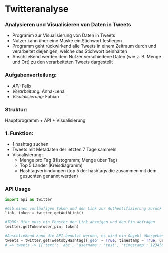 # Twitteranalyse

### Analysieren und Visualisieren von Daten in Tweets

- Programm zur Visualisierung von Daten in Tweets
- Nutzer kann über eine Maske ein Stichwort festlegen
- Programm geht rückwirkend alle Tweets in einem Zeitraum durch und verarbeitet diejenigen, welche das Stichwort beinhalten
- Anschließend werden dem Nutzer verschiedene Daten (wie z. B. Menge und Ort) zu den verarbeiteten Tweets dargestellt

### Aufgabenverteilung:

- _API:_ Felix
- _Verarbeitung:_ Anna-Lena
- _Visulalisierung:_ Fabian

### Struktur:
Hauptprogramm + API + Visualisierung

### 1. Funktion:
- 1 hashtag suchen
- Tweets mit Metadaten der letzten 7 Tage sammeln
- Visualisierung:
  - Menge pro Tag (Histogramm; Menge über Tag)
  - Top 5 Länder (Kreisdiagramm)
  - Hashtagverbindungen (top 5 der hashtags die zusammen mit dem gesuchten genannt werden)

### API Usage

```python
import api as twitter

#Gib einen vorläufigen Token und den Link zur Authentifizierung zurück
link, token = twitter.getAuthLink()

#TODO: Hier muss ein Fenster den Link anzeigen und den Pin abfragen
twitter.getToken(user_pin, token)

#Anschließend kann die API benutzt werden, es wird ein Objekt übergeben, dass die erwarteten Rückgabewerte beschreibt
tweets = twitter.getTweetsbyHashtag({'geo' = True, timestamp = True, username = False})
# => tweets -> [['text': 'abc', 'username': 'test', 'timestamp': 123456, 'geo': 'de'], [...], ...]
```
